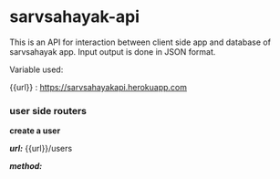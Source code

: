 # sarvsahayak-api
This is an API for interaction between client side app and database of sarvsahayak app. Input output is done in JSON format.

Variable used:

{{url}} : https://sarvsahayakapi.herokuapp.com

### user side routers

**create a user**

***url:*** {{url}}/users

***method:***
